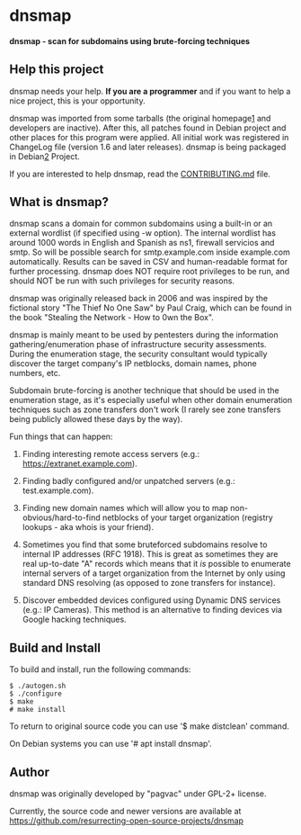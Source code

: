 # dnsmap

#### dnsmap - scan for subdomains using brute-forcing techniques

## Help this project ##

dnsmap needs your help. **If you are a programmer** and if you want to help a
nice project, this is your opportunity.

dnsmap was imported from some tarballs (the original homepage[1] and
developers are inactive). After this, all patches found in Debian project and
other places for this program were applied. All initial work was registered in
ChangeLog file (version 1.6 and later releases). dnsmap is being packaged
in Debian[2] Project.

If you are interested to help dnsmap, read the [CONTRIBUTING.md](CONTRIBUTING.md) file.

[1]: https://code.google.com/archive/p/dnsmap/
[2]: https://tracker.debian.org/pkg/dnsmap

## What is dnsmap? ##

dnsmap scans a domain for common subdomains using a built-in or an external
wordlist (if specified using -w option). The internal wordlist has around 1000
words in English and Spanish as ns1, firewall servicios and smtp. So will be
possible search for smtp.example.com inside example.com automatically. Results
can be saved in CSV and human-readable format for further processing. dnsmap
does NOT require root privileges to be run, and should NOT be run with such
privileges for security reasons.

dnsmap was originally released back in 2006 and was inspired by the fictional
story "The Thief No One Saw" by Paul Craig, which can be found in the book
"Stealing the Network - How to 0wn the Box".

dnsmap is mainly meant to be used by pentesters during the information
gathering/enumeration phase of infrastructure security assessments. During the
enumeration stage, the security consultant would typically discover the target
company's IP netblocks, domain names, phone numbers, etc.

Subdomain brute-forcing is another technique that should be used in the
enumeration stage, as it's especially useful when other domain enumeration
techniques such as zone transfers don't work (I rarely see zone transfers being
publicly allowed these days by the way).

Fun things that can happen:

 1. Finding interesting remote access servers (e.g.:
    https://extranet.example.com).

 2. Finding badly configured and/or unpatched servers (e.g.: test.example.com).

 3. Finding new domain names which will allow you to map
    non-obvious/hard-to-find netblocks of your target organization (registry
    lookups - aka whois is your friend).

 4. Sometimes you find that some bruteforced subdomains resolve to internal IP
    addresses (RFC 1918).     This is great as sometimes they are real
    up-to-date "A" records which means that it *is* possible to enumerate
    internal servers of a target organization from the Internet by only using
    standard DNS resolving (as opposed to zone transfers for instance).

 5. Discover embedded devices configured using Dynamic DNS services (e.g.: IP
    Cameras). This method     is an alternative to finding devices via Google
    hacking techniques.

## Build and Install ##

To build and install, run the following commands:

    $ ./autogen.sh
    $ ./configure
    $ make
    # make install

To return to original source code you can use '$ make distclean' command.

On Debian systems you can use '# apt install dnsmap'.

## Author ##

dnsmap was originally developed by "pagvac" under GPL-2+ license.

Currently, the source code and newer versions are available at
https://github.com/resurrecting-open-source-projects/dnsmap
